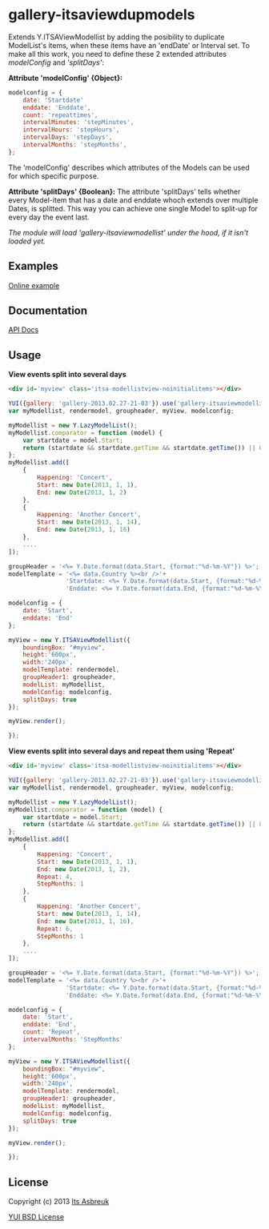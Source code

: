 gallery-itsaviewdupmodels
=========================


Extends Y.ITSAViewModellist by adding the posibility to duplicate ModelList's items, when these items have an 'endDate' or Interval set.
To make all this work, you need to define these 2 extended attributes <i>modelConfig</i> and <i>'splitDays'</i>:


<b>Attribute 'modelConfig' {Object}:</b>
```js
modelconfig = {
    date: 'Startdate'
    enddate: 'Enddate',
    count: 'repeattimes',
    intervalMinutes: 'stepMinutes',
    intervalHours: 'stepHours',
    intervalDays: 'stepDays',
    intervalMonths: 'stepMonths',
};
```
The 'modelConfig' describes which attributes of the Models can be used for which specific purpose.


<b>Attribute 'splitDays' {Boolean}:</b>
The attribute 'splitDays' tells whether every Model-item that has a date and enddate whoch extends over multiple Dates, is splitted. This way you can achieve one single Model to split-up for every day the event last.


<i>The module will load 'gallery-itsaviewmodellist' under the hood, if it isn't loaded yet.</i>


Examples
--------
[Online example](http://projects.itsasbreuk.nl/examples/itsaviewdupmodels/index.html)

Documentation
--------------
[API Docs](http://projects.itsasbreuk.nl/apidocs/classes/ITSAViewDupModels.html)

Usage
-----

<b>View events split into several days</b>
```html
<div id='myview' class='itsa-modellistview-noinitialitems'></div>
```
```js
YUI({gallery: 'gallery-2013.02.27-21-03'}).use('gallery-itsaviewmodellist', 'gallery-itsaviewdupmodels', 'lazy-model-list', 'datatype-date-format', function(Y) {
var myModellist, rendermodel, groupheader, myView, modelconfig;

myModellist = new Y.LazyModelList();
myModellist.comparator = function (model) {
    var startdate = model.Start;
    return (startdate && startdate.getTime && startdate.getTime()) || 0;
};
myModellist.add([
    {
        Happening: 'Concert',
        Start: new Date(2013, 1, 1),
        End: new Date(2013, 1, 2)
    },
    {
        Happening: 'Another Concert',
        Start: new Date(2013, 1, 14),
        End: new Date(2013, 1, 16)
    },
    ....
]);

groupHeader = '<%= Y.Date.format(data.Start, {format:"%d-%m-%Y"}) %>';
modelTemplate = '<%= data.Country %><br />'+
                'Startdate: <%= Y.Date.format(data.Start, {format:"%d-%m-%Y"}) %>'+
                'Enddate: <%= Y.Date.format(data.End, {format:"%d-%m-%Y"}) %>';

modelconfig = {
    date: 'Start',
    enddate: 'End'
};

myView = new Y.ITSAViewModellist({
    boundingBox: "#myview",
    height:'600px',
    width:'240px',
    modelTemplate: rendermodel,
    groupHeader1: groupheader,
    modelList: myModellist,
    modelConfig: modelconfig,
    splitDays: true
});

myView.render();

});
```

<b>View events split into several days and repeat them using 'Repeat'</b>
```html
<div id='myview' class='itsa-modellistview-noinitialitems'></div>
```
```js
YUI({gallery: 'gallery-2013.02.27-21-03'}).use('gallery-itsaviewmodellist', 'gallery-itsaviewdupmodels', 'lazy-model-list', 'datatype-date-format', function(Y) {
var myModellist, rendermodel, groupheader, myView, modelconfig;

myModellist = new Y.LazyModelList();
myModellist.comparator = function (model) {
    var startdate = model.Start;
    return (startdate && startdate.getTime && startdate.getTime()) || 0;
};
myModellist.add([
    {
        Happening: 'Concert',
        Start: new Date(2013, 1, 1),
        End: new Date(2013, 1, 2),
        Repeat: 4,
        StepMonths: 1
    },
    {
        Happening: 'Another Concert',
        Start: new Date(2013, 1, 14),
        End: new Date(2013, 1, 16),
        Repeat: 6,
        StepMonths: 1
    },
    ....
]);

groupHeader = '<%= Y.Date.format(data.Start, {format:"%d-%m-%Y"}) %>';
modelTemplate = '<%= data.Country %><br />'+
                'Startdate: <%= Y.Date.format(data.Start, {format:"%d-%m-%Y"}) %>'+
                'Enddate: <%= Y.Date.format(data.End, {format:"%d-%m-%Y"}) %>';

modelconfig = {
    date: 'Start',
    enddate: 'End',
    count: 'Repeat',
    intervalMonths: 'StepMonths'
};

myView = new Y.ITSAViewModellist({
    boundingBox: "#myview",
    height:'600px',
    width:'240px',
    modelTemplate: rendermodel,
    groupHeader1: groupheader,
    modelList: myModellist,
    modelConfig: modelconfig,
    splitDays: true
});

myView.render();

});
```

License
-------

Copyright (c) 2013 [Its Asbreuk](http://http://itsasbreuk.nl)

[YUI BSD License](http://developer.yahoo.com/yui/license.html)

